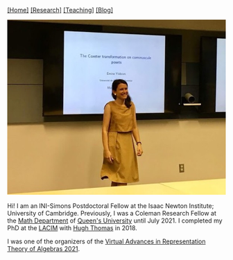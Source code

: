 [[Home]](https://emine-yildirim.github.io/) [[Research]](https://emine-yildirim.github.io/Research.html) [[Teaching]](https://emine-yildirim.github.io/teaching.html)
 [[Blog]](http://yildirimemine.tumblr.com/)

![me](Pictures/me.jpg)

Hi! I am an INI-Simons Postdoctoral Fellow at the Isaac Newton Institute; University of Cambridge. Previously, I was a Coleman Research Fellow at the [Math Department](https://www.queensu.ca/mathstat/home) of [Queen's University](https://www.queensu.ca) until July 2021. I completed my PhD at the [LACIM](http://lacim.uqam.ca/) with [Hugh Thomas](http://lacim.uqam.ca/chercheurs/) in 2018.

I was one of the organizers of the [Virtual Advances in Representation Theory of Algebras 2021](https://sites.google.com/view/arta2021/).


